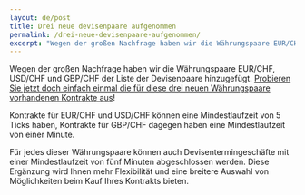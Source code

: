 ```yaml
---
layout: de/post
title: Drei neue devisenpaare aufgenommen
permalink: /drei-neue-devisenpaare-aufgenommen/
excerpt: "Wegen der großen Nachfrage haben wir die Währungspaare EUR/CHF, USD/CHF und GBP/CHF der Liste der Devisenpaare hinzugefügt. Probieren Sie jetzt doch einfach einmal die für diese drei neuen Währungspaare...."  
---
```


Wegen der großen Nachfrage haben wir die Währungspaare EUR/CHF, USD/CHF und GBP/CHF der Liste der Devisenpaare hinzugefügt. [Probieren Sie jetzt doch einfach einmal die für diese drei neuen Währungspaare vorhandenen Kontrakte aus](https://www.binary.com/d/trade.cgi?market=forex&time=5m&form_name=risefall&expiry_type=duration&amount_type=payout&H=S0P&currency=USD&underlying_symbol=frxEURCHF&amount=100&date_start=now&type=CALL&L=S0P&l=DE&utm_source=blog&utm_medium=social&utm_campaign=whatsnew)!

Kontrakte für EUR/CHF und USD/CHF können eine Mindestlaufzeit von 5 Ticks haben, Kontrakte für GBP/CHF dagegen haben eine Mindestlaufzeit von einer Minute. 

Für jedes dieser Währungspaare können auch Devisentermingeschäfte mit einer Mindestlaufzeit von fünf Minuten abgeschlossen werden. Diese Ergänzung wird Ihnen mehr Flexibilität und eine breitere Auswahl von Möglichkeiten beim Kauf Ihres Kontrakts bieten.
